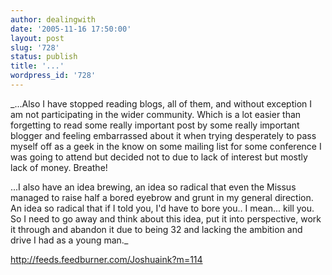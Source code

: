 ```yaml
---
author: dealingwith
date: '2005-11-16 17:50:00'
layout: post
slug: '728'
status: publish
title: '...'
wordpress_id: '728'
---
```


_...Also I have stopped reading blogs, all of them, and without exception I am
not participating in the wider community. Which is a lot easier than
forgetting to read some really important post by some really important blogger
and feeling embarrassed about it when trying desperately to pass myself off as
a geek in the know on some mailing list for some conference I was going to
attend but decided not to due to lack of interest but mostly lack of money.
Breathe!

...I also have an idea brewing, an idea so radical that even the Missus
managed to raise half a bored eyebrow and grunt in my general direction. An
idea so radical that if I told you, I'd have to bore you.. I mean... kill you.
So I need to go away and think about this idea, put it into perspective, work
it through and abandon it due to being 32 and lacking the ambition and drive I
had as a young man._

http://feeds.feedburner.com/Joshuaink?m=114

